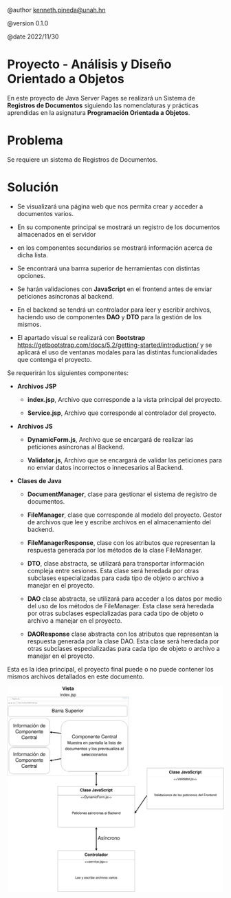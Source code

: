 @author kenneth.pineda@unah.hn

@version 0.1.0

@date 2022/11/30

# Proyecto - Análisis y Diseño Orientado a Objetos

En este proyecto de Java Server Pages se realizará un Sistema de **Registros de Documentos** siguiendo las nomenclaturas y prácticas aprendidas en la asignatura **Programación Orientada a Objetos**.

# Problema

Se requiere un sistema de Registros de Documentos.

# Solución

- Se visualizará una página web que nos permita crear y acceder a documentos varios.

- En su componente principal se mostrará un registro de los documentos almacenados en el servidor

- en los componentes secundarios se mostrará información acerca de dicha lista.

- Se encontrará una barrra superior de herramientas con distintas opciones.

- Se harán validaciones con **JavaScript** en el frontend antes de enviar peticiones asíncronas al backend.

- En el backend se tendrá un controlador para leer y escribir archivos, haciendo uso de componentes **DAO** y **DTO** para la gestión de los mismos.

- El apartado visual se realizará con **Bootstrap** https://getbootstrap.com/docs/5.2/getting-started/introduction/ y se aplicará el uso de ventanas modales para las distintas funcionalidades que contenga el proyecto.

Se requerirán los siguientes componentes:

- **Archivos JSP**

    * **index.jsp**, Archivo que corresponde a la vista principal del proyecto.

    * **Service.jsp**, Archivo que corresponde al controlador del proyecto.

- **Archivos JS**

    * **DynamicForm.js**, Archivo que se encargará de realizar las peticiones asíncronas al Backend.

    * **Validator.js**, Archivo que se encargará de validar las peticiones para no enviar datos incorrectos o innecesarios al Backend.

- **Clases de Java**

    * **DocumentManager**, clase para gestionar el sistema de registro de documentos.

    * **FileManager**, clase que corresponde al modelo del proyecto. Gestor de archivos que lee y escribe archivos en el almacenamiento del backend.

    * **FileManagerResponse**, clase con los atributos que representan la respuesta generada por los métodos de la clase FileManager.

    * **DTO**, clase abstracta, se utilizará para transportar información compleja entre sesiones. Esta clase será heredada por otras subclases especializadas para cada tipo de objeto o archivo a manejar en el proyecto.

    * **DAO** clase abstracta, se utilizará para acceder a los datos por medio del uso de los métodos de FileManager. Esta clase será heredada por otras subclases especializadas para cada tipo de objeto o archivo a manejar en el proyecto.

    * **DAOResponse** clase abstracta con los atributos que representan la respuesta generada por la clase DAO. Esta clase será heredada por otras subclases especializadas para cada tipo de objeto o archivo a manejar en el proyecto.


Esta es la idea principal, el proyecto final puede o no puede contener los mismos archivos detallados en este documento.

<img src="./img/uml.png" alt="diagrama UML" style="size: 100vw;"/>
